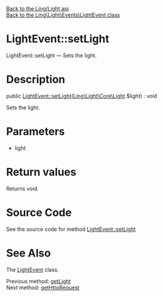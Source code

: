 [Back to the Ling/Light api](https://github.com/lingtalfi/Light/blob/master/doc/api/Ling/Light.md)<br>
[Back to the Ling\Light\Events\LightEvent class](https://github.com/lingtalfi/Light/blob/master/doc/api/Ling/Light/Events/LightEvent.md)


LightEvent::setLight
================



LightEvent::setLight — Sets the light.




Description
================


public [LightEvent::setLight](https://github.com/lingtalfi/Light/blob/master/doc/api/Ling/Light/Events/LightEvent/setLight.md)([Ling\Light\Core\Light](https://github.com/lingtalfi/Light/blob/master/doc/api/Ling/Light/Core/Light.md) $light) : void




Sets the light.




Parameters
================


- light

    


Return values
================

Returns void.








Source Code
===========
See the source code for method [LightEvent::setLight](https://github.com/lingtalfi/Light/blob/master/Events/LightEvent.php#L129-L132)


See Also
================

The [LightEvent](https://github.com/lingtalfi/Light/blob/master/doc/api/Ling/Light/Events/LightEvent.md) class.

Previous method: [getLight](https://github.com/lingtalfi/Light/blob/master/doc/api/Ling/Light/Events/LightEvent/getLight.md)<br>Next method: [getHttpRequest](https://github.com/lingtalfi/Light/blob/master/doc/api/Ling/Light/Events/LightEvent/getHttpRequest.md)<br>

